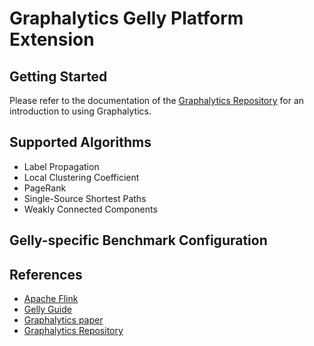 # Graphalytics Gelly Platform Extension

## Getting Started
Please refer to the documentation of the [Graphalytics Repository](https://github.com/tudelft-atlarge/graphalytics) for an introduction to using Graphalytics.

## Supported Algorithms
- Label Propagation
- Local Clustering Coefficient
- PageRank
- Single-Source Shortest Paths
- Weakly Connected Components

## Gelly-specific Benchmark Configuration

## References
- [Apache Flink](https://flink.apache.org/)
- [Gelly Guide](https://ci.apache.org/projects/flink/flink-docs-master/libs/gelly_guide.html)
- [Graphalytics paper](https://dl.acm.org/citation.cfm?id=2764954)
- [Graphalytics Repository](https://github.com/tudelft-atlarge/graphalytics)
